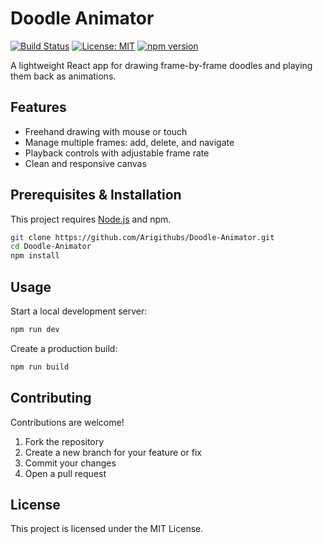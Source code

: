 # Doodle Animator

[![Build Status](https://img.shields.io/badge/build-passing-brightgreen)](#)
[![License: MIT](https://img.shields.io/badge/License-MIT-yellow.svg)](https://opensource.org/licenses/MIT)
[![npm version](https://img.shields.io/npm/v/doodle-animator.svg)](https://www.npmjs.com/package/doodle-animator)

A lightweight React app for drawing frame-by-frame doodles and playing them back as animations.

## Features

- Freehand drawing with mouse or touch
- Manage multiple frames: add, delete, and navigate
- Playback controls with adjustable frame rate
- Clean and responsive canvas

## Prerequisites & Installation

This project requires [Node.js](https://nodejs.org/) and npm.

```bash
git clone https://github.com/Arigithubs/Doodle-Animator.git
cd Doodle-Animator
npm install
```

## Usage

Start a local development server:

```bash
npm run dev
```

Create a production build:

```bash
npm run build
```

## Contributing

Contributions are welcome!

1. Fork the repository
2. Create a new branch for your feature or fix
3. Commit your changes
4. Open a pull request

## License

This project is licensed under the MIT License.

